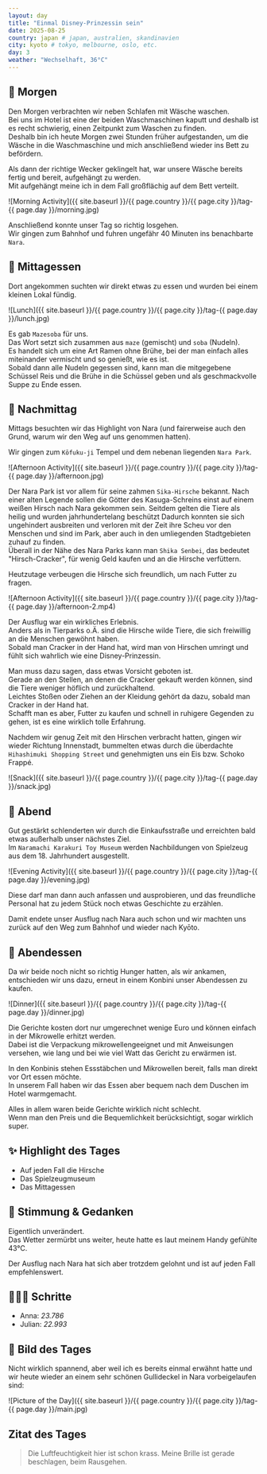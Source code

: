 ```yaml
---
layout: day
title: "Einmal Disney-Prinzessin sein"
date: 2025-08-25
country: japan # japan, australien, skandinavien
city: kyoto # tokyo, melbourne, oslo, etc.
day: 3
weather: "Wechselhaft, 36°C"
---
```


## 🌅 Morgen

Den Morgen verbrachten wir neben Schlafen mit Wäsche waschen.  
Bei uns im Hotel ist eine der beiden Waschmaschinen kaputt und deshalb ist es recht schwierig, einen Zeitpunkt zum Waschen zu finden.  
Deshalb bin ich heute Morgen zwei Stunden früher aufgestanden, um die Wäsche in die Waschmaschine und mich anschließend wieder ins Bett zu befördern.

Als dann der richtige Wecker geklingelt hat, war unsere Wäsche bereits fertig und bereit, aufgehängt zu werden.  
Mit aufgehängt meine ich in dem Fall großflächig auf dem Bett verteilt.

![Morning Activity]({{ site.baseurl }}/{{ page.country }}/{{ page.city }}/tag-{{ page.day }}/morning.jpg)

Anschließend konnte unser Tag so richtig losgehen.  
Wir gingen zum Bahnhof und fuhren ungefähr 40 Minuten ins benachbarte `Nara`.

## 🍣 Mittagessen

Dort angekommen suchten wir direkt etwas zu essen und wurden bei einem kleinen Lokal fündig.

![Lunch]({{ site.baseurl }}/{{ page.country }}/{{ page.city }}/tag-{{ page.day }}/lunch.jpg)

Es gab `Mazesoba` für uns.  
Das Wort setzt sich zusammen aus `maze` (gemischt) und `soba` (Nudeln).  
Es handelt sich um eine Art Ramen ohne Brühe, bei der man einfach alles miteinander vermischt und so genießt, wie es ist.  
Sobald dann alle Nudeln gegessen sind, kann man die mitgegebene Schüssel Reis und die Brühe in die Schüssel geben und als geschmackvolle Suppe zu Ende essen.

## 🌆 Nachmittag

Mittags besuchten wir das Highlight von Nara (und fairerweise auch den Grund, warum wir den Weg auf uns genommen hatten).

Wir gingen zum `Kōfuku-ji` Tempel und dem nebenan liegenden `Nara Park`.

![Afternoon Activity]({{ site.baseurl }}/{{ page.country }}/{{ page.city }}/tag-{{ page.day }}/afternoon.jpg)

Der Nara Park ist vor allem für seine zahmen `Sika-Hirsche` bekannt.
Nach einer alten Legende sollen die Götter des Kasuga-Schreins einst auf einem weißen Hirsch nach Nara gekommen sein.
Seitdem gelten die Tiere als heilig und wurden jahrhundertelang beschützt
Dadurch konnten sie sich ungehindert ausbreiten und verloren mit der Zeit ihre Scheu vor den Menschen und sind im Park, aber auch in den umliegenden Stadtgebieten zuhauf zu finden.  
Überall in der Nähe des Nara Parks kann man `Shika Senbei`, das bedeutet "Hirsch-Cracker", für wenig Geld kaufen und an die Hirsche verfüttern.

Heutzutage verbeugen die Hirsche sich freundlich, um nach Futter zu fragen.

![Afternoon Activity]({{ site.baseurl }}/{{ page.country }}/{{ page.city }}/tag-{{ page.day }}/afternoon-2.mp4)

Der Ausflug war ein wirkliches Erlebnis.  
Anders als in Tierparks o.Ä. sind die Hirsche wilde Tiere, die sich freiwillig an die Menschen gewöhnt haben.  
Sobald man Cracker in der Hand hat, wird man von Hirschen umringt und fühlt sich wahrlich wie eine Disney-Prinzessin.

Man muss dazu sagen, dass etwas Vorsicht geboten ist.  
Gerade an den Stellen, an denen die Cracker gekauft werden können, sind die Tiere weniger höflich und zurückhaltend.  
Leichtes Stoßen oder Ziehen an der Kleidung gehört da dazu, sobald man Cracker in der Hand hat.  
Schafft man es aber, Futter zu kaufen und schnell in ruhigere Gegenden zu gehen, ist es eine wirklich tolle Erfahrung.

Nachdem wir genug Zeit mit den Hirschen verbracht hatten, gingen wir wieder Richtung Innenstadt, bummelten etwas durch die überdachte `Hihashimuki Shopping Street` und genehmigten uns ein Eis bzw. Schoko Frappé. 

![Snack]({{ site.baseurl }}/{{ page.country }}/{{ page.city }}/tag-{{ page.day }}/snack.jpg)

## 🌙 Abend

Gut gestärkt schlenderten wir durch die Einkaufsstraße und erreichten bald etwas außerhalb unser nächstes Ziel.  
Im `Naramachi Karakuri Toy Museum` werden Nachbildungen von Spielzeug aus dem 18. Jahrhundert ausgestellt. 

![Evening Activity]({{ site.baseurl }}/{{ page.country }}/{{ page.city }}/tag-{{ page.day }}/evening.jpg)

Diese darf man dann auch anfassen und ausprobieren, und das freundliche Personal hat zu jedem Stück noch etwas Geschichte zu erzählen.

Damit endete unser Ausflug nach Nara auch schon und wir machten uns zurück auf den Weg zum Bahnhof und wieder nach Kyōto.

## 🍜 Abendessen

Da wir beide noch nicht so richtig Hunger hatten, als wir ankamen, entschieden wir uns dazu, erneut in einem Konbini unser Abendessen zu kaufen.

![Dinner]({{ site.baseurl }}/{{ page.country }}/{{ page.city }}/tag-{{ page.day }}/dinner.jpg)

Die Gerichte kosten dort nur umgerechnet wenige Euro und können einfach in der Mikrowelle erhitzt werden.  
Dabei ist die Verpackung mikrowellengeeignet und mit Anweisungen versehen, wie lang und bei wie viel Watt das Gericht zu erwärmen ist.

In den Konbinis stehen Essstäbchen und Mikrowellen bereit, falls man direkt vor Ort essen möchte.  
In unserem Fall haben wir das Essen aber bequem nach dem Duschen im Hotel warmgemacht.

Alles in allem waren beide Gerichte wirklich nicht schlecht.  
Wenn man den Preis und die Bequemlichkeit berücksichtigt, sogar wirklich super.

## ✨ Highlight des Tages

- Auf jeden Fall die Hirsche  
- Das Spielzeugmuseum  
- Das Mittagessen  

## 💭 Stimmung & Gedanken

Eigentlich unverändert.  
Das Wetter zermürbt uns weiter, heute hatte es laut meinem Handy gefühlte 43°C.

Der Ausflug nach Nara hat sich aber trotzdem gelohnt und ist auf jeden Fall empfehlenswert.

## 🏃🏽‍♀️ Schritte

- Anna: _23.786_  
- Julian: _22.993_  

## 📸 Bild des Tages

Nicht wirklich spannend, aber weil ich es bereits einmal erwähnt hatte und wir heute wieder an einem sehr schönen Gullideckel in Nara vorbeigelaufen sind:

![Picture of the Day]({{ site.baseurl }}/{{ page.country }}/{{ page.city }}/tag-{{ page.day }}/main.jpg)

## Zitat des Tages

> Die Luftfeuchtigkeit hier ist schon krass. Meine Brille ist gerade beschlagen, beim Rausgehen.
